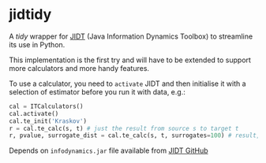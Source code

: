 # jidtidy
A *tidy* wrapper for [JIDT](https://github.com/jlizier/jidt) (Java Information Dynamics Toolbox) to streamline its use in Python.

This implementation is the first try and will have to be extended to support more calculators and more handy features. 

To use a calculator, you need to `activate` JIDT and then initialise it with a selection of estimator before you run it with data, e.g.:
```python
cal = ITCalculators()
cal.activate()
cal.te_init('Kraskov')
r = cal.te_calc(s, t) # just the result from source s to target t
r, pvalue, surrogate_dist = cal.te_calc(s, t, surrogates=100) # result, p-value, and surrogate distribution
```

Depends on `infodynamics.jar` file available from [JIDT GitHub](https://github.com/jlizier/jidt/wiki/Downloads)
